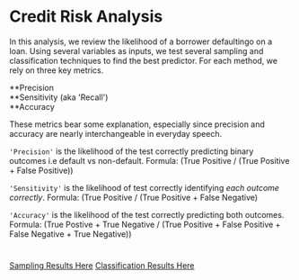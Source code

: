 # Credit Risk Analysis

In this analysis, we review the likelihood of a borrower defaultingo on a loan. Using several variables as inputs, we test several sampling and classification techniques to find the best predictor. For each method, we rely on three key metrics. 

**Precision
<br>
**Sensitivity (aka 'Recall')
<br>
**Accuracy

These metrics bear some explanation, especially since precision and accuracy are nearly interchangeable in everyday speech.

```'Precision'``` is the likelihood of the test correctly predicting binary outcomes i.e default vs non-default. 
Formula: (True Positive / (True Positive + False Positive))

```'Sensitivity'``` is the likelihood of test correctly identifying *each outcome correctly*. 
Formula: (True Positive / (True Positive + False Negative)

```'Accuracy'``` is the likelihood of the test correctly predicting both outcomes. 
Formula: (True Postive + True Negative / (True Positive + False Positive + False Negative + True Negative))

#

[Sampling Results Here](https://github.com/carlosjennings1991/Credit_Risk_Analysis/blob/main/credit_risk_resampling.ipynb)
[Classification Results Here](https://github.com/carlosjennings1991/Credit_Risk_Analysis/blob/main/credit_risk_ensemble.ipynb)
